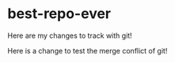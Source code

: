 # best-repo-ever

Here are my changes to track with git!

Here is a change to test the merge conflict of git!
